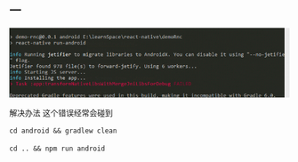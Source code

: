 <!--
 * @Author: maoguijun
 * @Date: 2019-12-27 15:27:12
 * @LastEditors  : maoguijun
 * @LastEditTime : 2019-12-29 15:57:02
 * @FilePath: \demoRnc\doc\debugger\index.md
 -->

## 一

![bug1](./bug1.png)

解决办法 
这个错误经常会碰到

```ssh
cd android && gradlew clean

cd .. && npm run android

```

